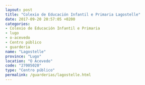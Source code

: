 ```yaml
---
layout: post
title: "Colexio de Educación Infantil e Primaria Lagostelle"
date: 2017-09-20 20:57:05 +0200
categories:
- Colexio de Educación Infantil e Primaria
- lugo
- o-acevedo
- Centro público
- guarderia
name: "Lagostelle"
province: "Lugo"
location: "O Acevedo"
code: "27005020"
type: "Centro público"
permalink: /guarderias/lagostelle.html
---
```

